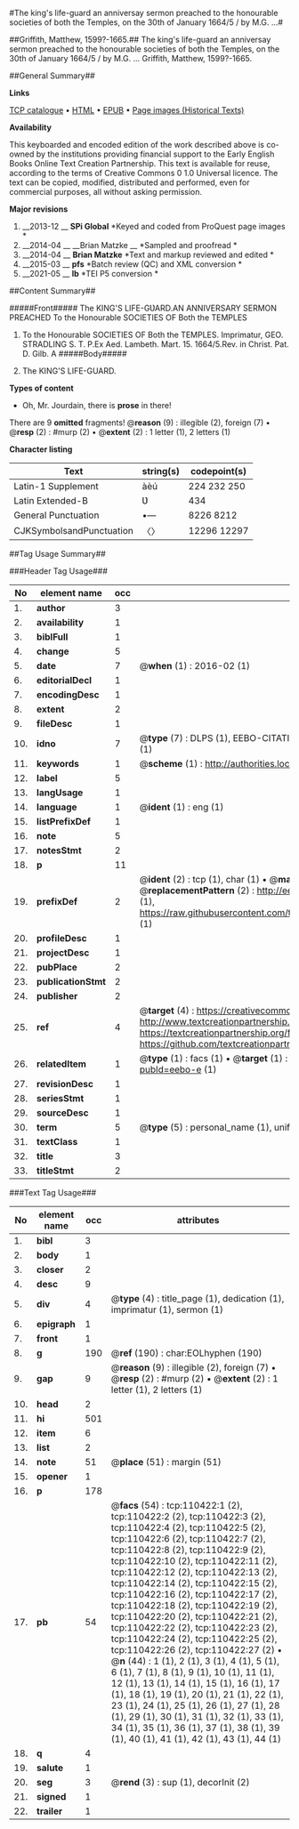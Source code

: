 #The king's life-guard an anniversay sermon preached to the honourable societies of both the Temples, on the 30th of January 1664/5 / by M.G. ...#

##Griffith, Matthew, 1599?-1665.##
The king's life-guard an anniversay sermon preached to the honourable societies of both the Temples, on the 30th of January 1664/5 / by M.G. ...
Griffith, Matthew, 1599?-1665.

##General Summary##

**Links**

[TCP catalogue](http://www.ota.ox.ac.uk/tcp/)  • 
[HTML](http://tei.it.ox.ac.uk/tcp/Texts-HTML/free/A42/A42150.html)  • 
[EPUB](http://tei.it.ox.ac.uk/tcp/Texts-EPUB/free/A42/A42150.epub) • 
[Page images (Historical Texts)](https://historicaltexts.jisc.ac.uk/eebo-31355362e)

**Availability**

This keyboarded and encoded edition of the work described above is co-owned by the
    institutions providing financial support to the Early English Books Online Text Creation
    Partnership. This text is available for reuse, according to the terms of  Creative Commons 0 1.0 Universal
    licence. The text can be copied, modified, distributed and performed, even for commercial
    purposes, all without asking permission.

**Major revisions**

1. __2013-12 __ __SPi Global__ *Keyed and coded from ProQuest page images *
1. __2014-04 __ __Brian Matzke __ *Sampled and proofread *
1. __2014-04 __ __Brian Matzke__ *Text and markup reviewed and edited *
1. __2015-03 __ __pfs__ *Batch review (QC) and XML conversion *
1. __2021-05 __ __lb__ *TEI P5 conversion *

##Content Summary##

#####Front#####
The KING'S LIFE-GƲARD.AN ANNIVERSARY SERMON PREACHED To the Honourable SOCIETIES OF Both the TEMPLES
1. To the Honourable SOCIETIES OF Both the TEMPLES.
Imprimatur, GEO. STRADLING S. T. P.Ex Aed. Lambeth. Mart. 15. 1664/5.Rev. in Christ. Pat. D. Gilb. A
#####Body#####

1. The KING'S LIFE-GUARD.

**Types of content**

  * Oh, Mr. Jourdain, there is **prose** in there!

There are 9 **omitted** fragments! 
 @__reason__ (9) : illegible (2), foreign (7)  •  @__resp__ (2) : #murp (2)  •  @__extent__ (2) : 1 letter (1), 2 letters (1)

**Character listing**


|Text|string(s)|codepoint(s)|
|---|---|---|
|Latin-1 Supplement|àèú|224 232 250|
|Latin Extended-B|Ʋ|434|
|General Punctuation|•—|8226 8212|
|CJKSymbolsandPunctuation|〈〉|12296 12297|

##Tag Usage Summary##

###Header Tag Usage###

|No|element name|occ|attributes|
|---|---|---|---|
|1.|__author__|3||
|2.|__availability__|1||
|3.|__biblFull__|1||
|4.|__change__|5||
|5.|__date__|7| @__when__ (1) : 2016-02 (1)|
|6.|__editorialDecl__|1||
|7.|__encodingDesc__|1||
|8.|__extent__|2||
|9.|__fileDesc__|1||
|10.|__idno__|7| @__type__ (7) : DLPS (1), EEBO-CITATION (1), VID (1), EEBO-PROQUEST (1), STC (2), OCLC (1)|
|11.|__keywords__|1| @__scheme__ (1) : http://authorities.loc.gov/ (1)|
|12.|__label__|5||
|13.|__langUsage__|1||
|14.|__language__|1| @__ident__ (1) : eng (1)|
|15.|__listPrefixDef__|1||
|16.|__note__|5||
|17.|__notesStmt__|2||
|18.|__p__|11||
|19.|__prefixDef__|2| @__ident__ (2) : tcp (1), char (1)  •  @__matchPattern__ (2) : ([0-9\-]+):([0-9IVX]+) (1), (.+) (1)  •  @__replacementPattern__ (2) : http://eebo.chadwyck.com/downloadtiff?vid=$1&page=$2 (1), https://raw.githubusercontent.com/textcreationpartnership/Texts/master/tcpchars.xml#$1 (1)|
|20.|__profileDesc__|1||
|21.|__projectDesc__|1||
|22.|__pubPlace__|2||
|23.|__publicationStmt__|2||
|24.|__publisher__|2||
|25.|__ref__|4| @__target__ (4) : https://creativecommons.org/publicdomain/zero/1.0/ (1), http://www.textcreationpartnership.org/docs/. (1), https://textcreationpartnership.org/faq/#faq05 (1), https://github.com/textcreationpartnership (1)|
|26.|__relatedItem__|1| @__type__ (1) : facs (1)  •  @__target__ (1) : https://data.historicaltexts.jisc.ac.uk/view?pubId=eebo-e (1)|
|27.|__revisionDesc__|1||
|28.|__seriesStmt__|1||
|29.|__sourceDesc__|1||
|30.|__term__|5| @__type__ (5) : personal_name (1), uniform_title (1), topical_term (2), geographic_name (1)|
|31.|__textClass__|1||
|32.|__title__|3||
|33.|__titleStmt__|2||


###Text Tag Usage###

|No|element name|occ|attributes|
|---|---|---|---|
|1.|__bibl__|3||
|2.|__body__|1||
|3.|__closer__|2||
|4.|__desc__|9||
|5.|__div__|4| @__type__ (4) : title_page (1), dedication (1), imprimatur (1), sermon (1)|
|6.|__epigraph__|1||
|7.|__front__|1||
|8.|__g__|190| @__ref__ (190) : char:EOLhyphen (190)|
|9.|__gap__|9| @__reason__ (9) : illegible (2), foreign (7)  •  @__resp__ (2) : #murp (2)  •  @__extent__ (2) : 1 letter (1), 2 letters (1)|
|10.|__head__|2||
|11.|__hi__|501||
|12.|__item__|6||
|13.|__list__|2||
|14.|__note__|51| @__place__ (51) : margin (51)|
|15.|__opener__|1||
|16.|__p__|178||
|17.|__pb__|54| @__facs__ (54) : tcp:110422:1 (2), tcp:110422:2 (2), tcp:110422:3 (2), tcp:110422:4 (2), tcp:110422:5 (2), tcp:110422:6 (2), tcp:110422:7 (2), tcp:110422:8 (2), tcp:110422:9 (2), tcp:110422:10 (2), tcp:110422:11 (2), tcp:110422:12 (2), tcp:110422:13 (2), tcp:110422:14 (2), tcp:110422:15 (2), tcp:110422:16 (2), tcp:110422:17 (2), tcp:110422:18 (2), tcp:110422:19 (2), tcp:110422:20 (2), tcp:110422:21 (2), tcp:110422:22 (2), tcp:110422:23 (2), tcp:110422:24 (2), tcp:110422:25 (2), tcp:110422:26 (2), tcp:110422:27 (2)  •  @__n__ (44) : 1 (1), 2 (1), 3 (1), 4 (1), 5 (1), 6 (1), 7 (1), 8 (1), 9 (1), 10 (1), 11 (1), 12 (1), 13 (1), 14 (1), 15 (1), 16 (1), 17 (1), 18 (1), 19 (1), 20 (1), 21 (1), 22 (1), 23 (1), 24 (1), 25 (1), 26 (1), 27 (1), 28 (1), 29 (1), 30 (1), 31 (1), 32 (1), 33 (1), 34 (1), 35 (1), 36 (1), 37 (1), 38 (1), 39 (1), 40 (1), 41 (1), 42 (1), 43 (1), 44 (1)|
|18.|__q__|4||
|19.|__salute__|1||
|20.|__seg__|3| @__rend__ (3) : sup (1), decorInit (2)|
|21.|__signed__|1||
|22.|__trailer__|1||
